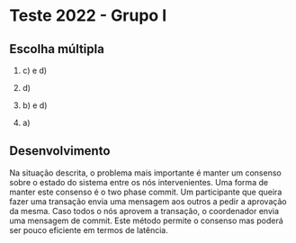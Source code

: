 # Teste 2022 - Grupo I

## Escolha múltipla 

1. c) e d)

2. d)

3. b) e d)

4. a)

## Desenvolvimento

Na situação descrita, o problema mais importante é manter um consenso sobre o estado do sistema entre os nós intervenientes. Uma forma de manter este consenso é o two phase commit. Um participante que queira fazer uma transação envia uma mensagem aos outros a pedir a aprovação da mesma. Caso todos o nós aprovem a transação, o coordenador envia uma mensagem de commit. Este método permite o consenso mas poderá ser pouco eficiente em termos de latência.